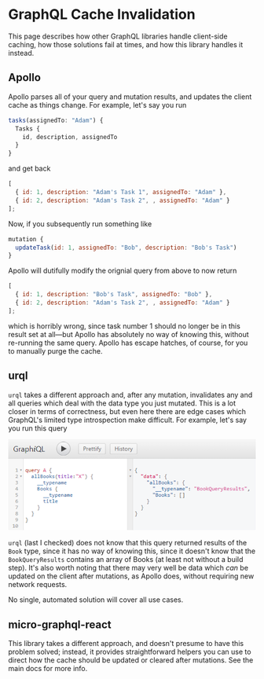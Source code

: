 # GraphQL Cache Invalidation

This page describes how other GraphQL libraries handle client-side caching, how those solutions fail at times, and how this library handles it instead.

## Apollo

Apollo parses all of your query and mutation results, and updates the client cache as things change. For example, let's say you run

```javascript
tasks(assignedTo: "Adam") {
  Tasks {
    id, description, assignedTo
  }
}
```

and get back

```javascript
[
  { id: 1, description: "Adam's Task 1", assignedTo: "Adam" },
  { id: 2, description: "Adam's Task 2", , assignedTo: "Adam" }
];
```

Now, if you subsequently run something like

```javascript
mutation {
  updateTask(id: 1, assignedTo: "Bob", description: "Bob's Task")
}
```

Apollo will dutifully modify the orignial query from above to now return

```javascript
[
  { id: 1, description: "Bob's Task", assignedTo: "Bob" },
  { id: 2, description: "Adam's Task 2", , assignedTo: "Adam" }
];
```

which is horribly wrong, since task number 1 should no longer be in this result set at all—but Apollo has absolutely no way of knowing this, without re-running the same query. Apollo has escape hatches, of course, for you to manually purge the cache.

## urql

`urql` takes a different approach and, after any mutation, invalidates any and all queries which deal with the data type you just mutated. This is a lot closer in terms of correctness, but even here there are edge cases which GraphQL's limited type introspection make difficult. For example, let's say you run this query

![Image of query with no results](img/queryNoResults.png)

`urql` (last I checked) does not know that this query returned results of the `Book` type, since it has no way of knowing this, since it doesn't know that the `BookQueryResults` contains an array of Books (at least not without a build step). It's also worth noting that there may very well be data which _can_ be updated on the client after mutations, as Apollo does, without requiring new network requests.

No single, automated solution will cover all use cases.

## micro-graphql-react

This library takes a different approach, and doesn't presume to have this problem solved; instead, it provides straightforward helpers you can use to direct how the cache should be updated or cleared after mutations. See the main docs for more info.
